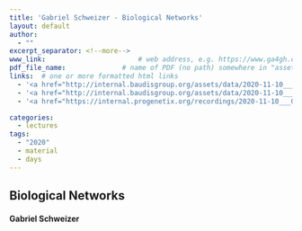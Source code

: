 ```yaml
---
title: 'Gabriel Schweizer - Biological Networks'
layout: default
author:
  - ""
excerpt_separator: <!--more-->
www_link: 						# web address, e.g. https://www.ga4gh.org; auto-linked
pdf_file_name: 				# name of PDF (no path) somewhere in "assets"; auto-linked
links:  # one or more formatted html links
  - '<a href="http://internal.baudisgroup.org/assets/data/2020-11-10___Gabriel-Schweizer__Biological-Networks__UZH-BIO390-HS20-lecture-08.pdf">[lecture slides]</a>'
  - '<a href="http://internal.baudisgroup.org/assets/data/2020-11-10___Gabriel-Schweizer__Biological-Networks__UZH-BIO390-HS20-lecture-08-exercises.pdf">[exercises]</a>'
  - '<a href="https://internal.progenetix.org/recordings/2020-11-10___Gabriel-Schweizer__Biological-Networks__UZH-BIO390-HS20-lecture-09-recording.mov">[lecture recording]</a> (110MB .mov; UZH internal/VPN)'

categories:
  - lectures
tags:
  - "2020"
  - material
  - days
---
```


## Biological Networks
#### Gabriel Schweizer

<!--more-->
